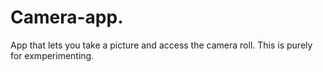 # Camera-app.
App that lets you take a picture and access the camera roll. 
This is purely for exmperimenting.
